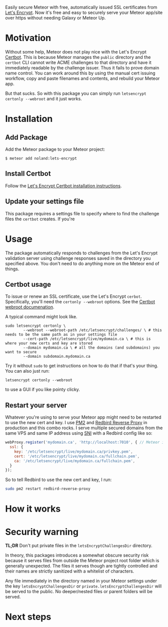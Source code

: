 Easily secure Meteor with free, automatically issued SSL certificates from [Let's Encrypt](https://letsencrypt.org/).
Now it's free and easy to securely serve your Meteor app/site over https without needing Galaxy or Meteor Up.

# Motivation
Without some help, Meteor does not play nice with the Let's Encrypt [Certbot](https://certbot.eff.org/). This is because Meteor manages the `public` directory and the `certbot` CLI cannot write ACME challenges to that directory and have it immediately readable by the challenge issuer. Thus it fails to prove domain name control.  You can work around this by using the manual cert issuing workflow, copy and paste filenames and contents, and rebuild your Meteor app.

But that sucks. So with this package you can simply run `letsencrypt certonly --webroot` and it just works.

# Installation
## Add Package
Add the Meteor package to your Meteor project:
````shell
$ meteor add noland:lets-encrypt
````
## Install Certbot
Follow the [Let's Encrypt Certbot installation instructions](https://certbot.eff.org/docs/install.html).

## Update your settings file
This package requires a settings file to specify where to find the challenge files the `certbot` creates.
If you're

# Usage
The package automatically responds to challenges from the Let's Encrypt validation server using challenge responses saved in the directory you specified above. You don't need to do anything more on the Meteor end of things.

## Certbot usage
To issue or renew an SSL certificate, use the Let's Encrypt `cerbot`.
Specifically, you'll need the `certonly --webroot` options. See the [Certbot webroot documenation](https://certbot.eff.org/docs/using.html#webroot).

A typical command might look like.
````shell
sudo letsencrypt certonly \
        --webroot --webroot-path /etc/letsencrypt/challenges/ \ # this needs to be the same path as in your settings file
        --cert-path /etc/letsencrypt/live/mydomain.ca \ # this is where your new certs and key are stored
        --domain mydomain.ca \ # all the domains (and subdomains) you want to secure
        --domain subdomain.mydomain.ca
````
Try it without `sudo` to get instructions on how to do that if that's your thing. You can also just run:
````shell
letsencrypt certonly --webroot
````
to use a GUI if you like pointy clicky.

## Restart your server
Whatever you're using to serve your Meteor app might need to be restarted to use the new cert and key.
I use [PM2](http://pm2.keymetrics.io/) and [Redbird Reverse Proxy](https://github.com/OptimalBits/redbird) in production and this combo rocks.
I serve multiple secured domains from the same VPS and same IP address using [SNI](https://en.wikipedia.org/wiki/Server_Name_Indication)
with a Redbird config like so:
````js
webProxy.register('mydomain.ca', 'http://localhost:7010', { // Meteor is configured to listen on 7010
  ssl: {
    key: '/etc/letsencrypt/live/mydomain.ca/privkey.pem',
    cert: '/etc/letsencrypt/live/mydomain.ca/fullchain.pem',
    ca: '/etc/letsencrypt/live/mydomain.ca/fullchain.pem',
  }
});
````
So to tell Redbird to use the new cert and key, I run:
````sh
sudo pm2 restart redbird-reverse-proxy
````

# How it works

# Security warning
**TL;DR** Don't put private files in the `letsEncryptChallengesDir` directory.

In theory, this packages introduces a somewhat obscure security risk because
it serves files from outside the Meteor project root folder which is generally unexpected.
The files it serves though are tightly controlled and their names are strictly sanitized with a whitelist of characters.

Any file immediately in the directory named in your Meteor settings under the key `letsEncryptChallengesDir` or `private.letsEncryptChallengesDir`
will be served to the public. No deeper/nested files or parent folders will be served.

# Next steps
